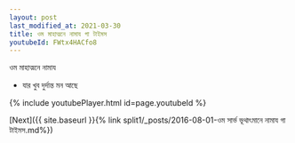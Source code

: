 ```yaml
---
layout: post
last_modified_at: 2021-03-30
title: ওম মাহাত্মনে নামায গা টাইমস
youtubeId: FWtx4HACfo8
---
```

 
 
 ওম মাহাত্মনে নামায  
 
 -  যার খুব দুর্দান্ত মন আছে 
 
  
 
  
 
 
 
 
 
 


{% include youtubePlayer.html id=page.youtubeId %}
 
[Next]({{ site.baseurl }}{% link  split1/_posts/2016-08-01-ওম সার্ভ ভূথাৎমানে নামায গা টাইমস.md%})
 
